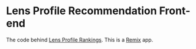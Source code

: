 # Lens Profile Recommendation Front-end

The code behind [Lens Profile Rankings](https://lens.k3l.io/). This is a [Remix](https://remix.run/docs) app.



